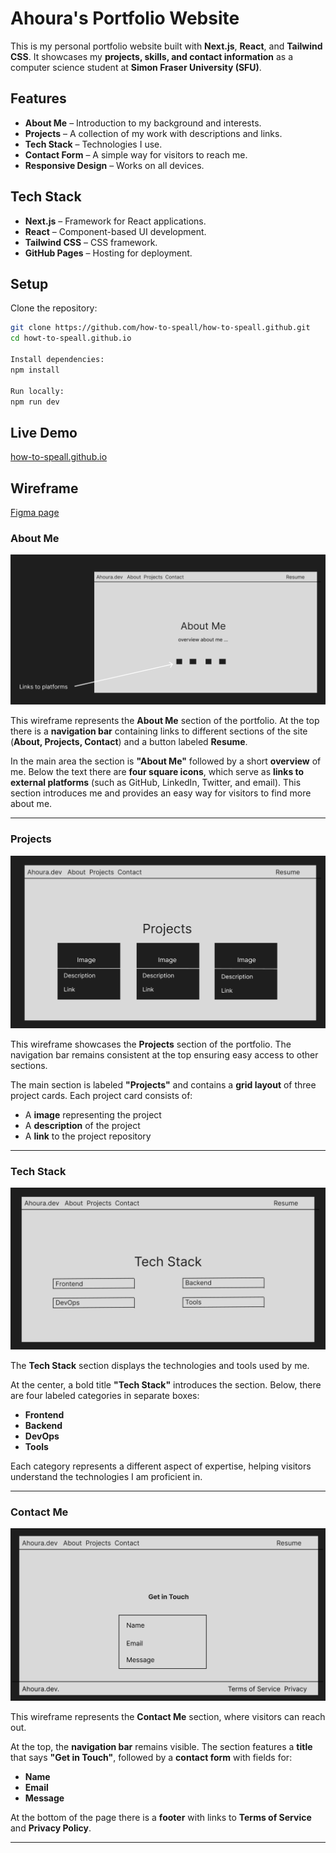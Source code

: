 # Ahoura's Portfolio Website

This is my personal portfolio website built with **Next.js**, **React**, and **Tailwind CSS**. It showcases my **projects, skills, and contact information** as a computer science student at **Simon Fraser University (SFU)**.

## Features
-  **About Me** – Introduction to my background and interests.
-  **Projects** – A collection of my work with descriptions and links.
-  **Tech Stack** – Technologies I use.
-  **Contact Form** – A simple way for visitors to reach me.
-  **Responsive Design** – Works on all devices.

## Tech Stack
- **Next.js** – Framework for React applications.
- **React** – Component-based UI development.
- **Tailwind CSS** – CSS framework.
- **GitHub Pages** – Hosting for deployment.


## Setup
Clone the repository:
   ```bash
   git clone https://github.com/how-to-speall/how-to-speall.github.git
   cd howt-to-speall.github.io

   Install dependencies:
   npm install

   Run locally:
   npm run dev
```
## Live Demo
[how-to-speall.github.io](how-to-speall.github.io)

## Wireframe
[Figma page](https://www.figma.com/design/dQ89fnoRy3XuUeg2E8eEIg/CMPT-276-mini-project?node-id=0-1&t=0Norrhl2h1jy1ksX-1)

### **About Me**
![About Me](./images/AboutMe.png)

This wireframe represents the **About Me** section of the portfolio. At the top there is a **navigation bar** containing links to different sections of the site (**About, Projects, Contact**) and a button labeled **Resume**.  

In the main area the section is **"About Me"** followed by a short **overview** of me. Below the text there are **four square icons**, which serve as **links to external platforms** (such as GitHub, LinkedIn, Twitter, and email). This section introduces me and provides an easy way for visitors to find more about me.

---

### **Projects**
![Projects](./images/Projects.png)

This wireframe showcases the **Projects** section of the portfolio. The navigation bar remains consistent at the top ensuring easy access to other sections.  

The main section is labeled **"Projects"** and contains a **grid layout** of three project cards. Each project card consists of:  
- A **image** representing the project  
- A **description** of the project  
- A **link** to the project repository

---

### **Tech Stack**
![Tech Stack](./images/TechStack.png)

The **Tech Stack** section displays the technologies and tools used by me.  

At the center, a bold title **"Tech Stack"** introduces the section. Below, there are four labeled categories in separate boxes:
- **Frontend**  
- **Backend**  
- **DevOps**  
- **Tools**  

Each category represents a different aspect of expertise, helping visitors understand the technologies I am proficient in.

---

### **Contact Me**
![Contact Me](./images/ContactMe.png)

This wireframe represents the **Contact Me** section, where visitors can reach out.  

At the top, the **navigation bar** remains visible. The section features a **title** that says **"Get in Touch"**, followed by a **contact form** with fields for:
- **Name**  
- **Email**  
- **Message**  

At the bottom of the page there is a **footer** with links to **Terms of Service** and **Privacy Policy**.

---


